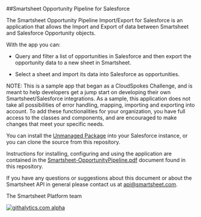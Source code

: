 ##Smartsheet Opportunity Pipeline for Salesforce

The Smartsheet Opportunity Pipeline Import/Export for Salesforce is an application that allows the Import and Export of data between Smartsheet and Salesforce Opportunity objects.
With the app you can:*  Query and filter a list of opportunities in Salesforce and then export theopportunity data to a new sheet in Smartsheet.*  Select a sheet and import its data into Salesforce as opportunities.NOTE: This is a sample app that began as a CloudSpokes Challenge, and is meant to help developers get a jump start on developing their own Smartsheet/Salesforce integrations. As a sample, this application does not take all possibilities of error handling, mapping, importing and exporting into account. To add these functionalities for your organization, you have full access to the classes and components, and are encouraged to make changes that meet your specific needs.
You can install the [Unmanaged Package](https://login.salesforce.com/packaging/installPackage.apexp?p0=04t50000000AUwz) into your Salesforce instance, or you can clone the source from this repository.
Instructions for installing, configuring and using the application are contained in the 
[Smartsheet-OpportunityPipeline.pdf](https://github.com/smartsheet-platform/Smartsheet-Opportunity-Pipeline-for-Salesforce/blob/master/Smartsheet-OpportunityPipeline.pdf) document found in this repository. 

If you have any questions or suggestions about this document or about the Smartsheet API in general please contact us at api@smartsheet.com. 

The Smartsheet Platform team


[![githalytics.com alpha](https://cruel-carlota.pagodabox.com/2767edac14b600e7d2463c462d047d5e "githalytics.com")](http://githalytics.com/smartsheet-platform/Smartsheet-Opportunity-Pipeline-for-Salesforce)
